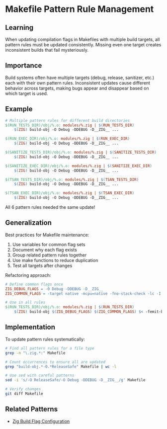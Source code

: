 # Makefile Pattern Rule Management

## Learning
When updating compilation flags in Makefiles with multiple build targets, all pattern rules must be updated consistently. Missing even one target creates inconsistent builds that fail mysteriously.

## Importance
Build systems often have multiple targets (debug, release, sanitizer, etc.) each with their own pattern rules. Inconsistent updates cause different behavior across targets, making bugs appear and disappear based on which target is used.

## Example
```makefile
# Multiple pattern rules for different build directories
$(RUN_TESTS_DIR)/obj/%.o: modules/%.zig | $(RUN_TESTS_DIR)
	$(ZIG) build-obj -O Debug -DDEBUG -D__ZIG__ ...

$(RUN_EXEC_DIR)/obj/%.o: modules/%.zig | $(RUN_EXEC_DIR)
	$(ZIG) build-obj -O Debug -DDEBUG -D__ZIG__ ...

$(SANITIZE_TESTS_DIR)/obj/%.o: modules/%.zig | $(SANITIZE_TESTS_DIR)
	$(ZIG) build-obj -O Debug -DDEBUG -D__ZIG__ ...

$(SANITIZE_EXEC_DIR)/obj/%.o: modules/%.zig | $(SANITIZE_EXEC_DIR)
	$(ZIG) build-obj -O Debug -DDEBUG -D__ZIG__ ...

$(TSAN_TESTS_DIR)/obj/%.o: modules/%.zig | $(TSAN_TESTS_DIR)
	$(ZIG) build-obj -O Debug -DDEBUG -D__ZIG__ ...

$(TSAN_EXEC_DIR)/obj/%.o: modules/%.zig | $(TSAN_EXEC_DIR)
	$(ZIG) build-obj -O Debug -DDEBUG -D__ZIG__ ...
```

All 6 pattern rules needed the same update!

## Generalization
Best practices for Makefile maintenance:
1. Use variables for common flag sets
2. Document why each flag exists
3. Group related pattern rules together
4. Use make functions to reduce duplication
5. Test all targets after changes

Refactoring approach:
```makefile
# Define common flags once
ZIG_DEBUG_FLAGS = -O Debug -DDEBUG -D__ZIG__
ZIG_COMMON_FLAGS = -target native -mcpu=native -fno-stack-check -lc -I./modules

# Use in all rules
$(RUN_TESTS_DIR)/obj/%.o: modules/%.zig | $(RUN_TESTS_DIR)
	$(ZIG) build-obj $(ZIG_DEBUG_FLAGS) $(ZIG_COMMON_FLAGS) $< -femit-bin=$@
```

## Implementation
To update pattern rules systematically:
```bash
# Find all pattern rules for a file type
grep -n "\.zig.*:" Makefile

# Count occurrences to ensure all are updated
grep "build-obj.*-O.*ReleaseSafe" Makefile | wc -l

# Use sed with careful patterns
sed -i 's/-O ReleaseSafe/-O Debug -DDEBUG -D__ZIG__/g' Makefile

# Verify changes
git diff Makefile
```

## Related Patterns
- [Zig Build Flag Configuration](zig-build-flag-configuration.md)